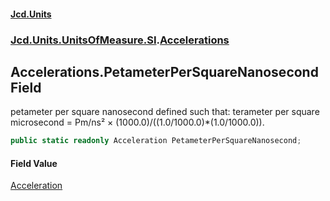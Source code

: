 #### [Jcd.Units](index.md 'index')
### [Jcd.Units.UnitsOfMeasure.SI](Jcd.Units.UnitsOfMeasure.SI.md 'Jcd.Units.UnitsOfMeasure.SI').[Accelerations](Accelerations.md 'Jcd.Units.UnitsOfMeasure.SI.Accelerations')

## Accelerations.PetameterPerSquareNanosecond Field

petameter per square nanosecond defined such that: terameter per square microsecond = Pm/ns² ×
(1000.0)/((1.0/1000.0)*(1.0/1000.0)).

```csharp
public static readonly Acceleration PetameterPerSquareNanosecond;
```

#### Field Value
[Acceleration](Acceleration.md 'Jcd.Units.UnitTypes.Acceleration')